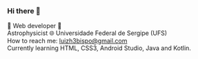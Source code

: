 ### Hi there 👋

:construction: Web developer :construction: <br> Astrophysicist :globe_with_meridians: Universidade Federal de Sergipe (UFS) <br>
How to reach me: luizh3bispo@gmail.com <br>
Currently learning HTML, CSS3, Android Studio, Java and Kotlin.                                                 


<!--
**LuizHB/LuizHB** is a ✨ _special_ ✨ repository because its `README.md` (this file) appears on your GitHub profile.

Here are some ideas to get you started:

- 🔭 I’m currently working on ...
- 🌱 I’m currently learning ...
- 👯 I’m looking to collaborate on ...
- 🤔 I’m looking for help with ...
- 💬 Ask me about ...
- 📫 How to reach me: ...
- 😄 Pronouns: ...
- ⚡ Fun fact: ...
-->
